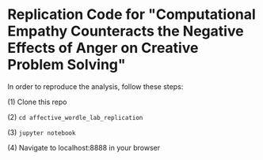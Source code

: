 # Replication Code for "Computational Empathy Counteracts the Negative Effects of Anger on Creative Problem Solving"

In order to reproduce the analysis, follow these steps:

(1) Clone this repo

(2) `cd affective_wordle_lab_replication`

(3) `jupyter notebook`

(4) Navigate to localhost:8888 in your browser

